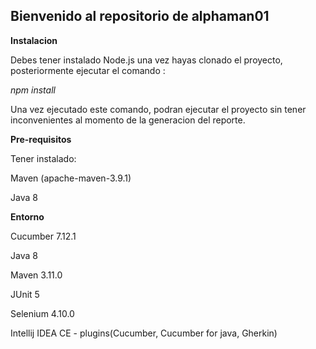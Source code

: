 ## Bienvenido al repositorio de alphaman01

**Instalacion**

Debes tener instalado Node.js una vez hayas clonado el proyecto, posteriormente ejecutar el comando :

*npm install*

Una vez ejecutado este comando, podran ejecutar el proyecto sin tener inconvenientes al momento de la generacion del reporte.

**Pre-requisitos**

Tener instalado:

Maven (apache-maven-3.9.1)

Java 8

**Entorno**

Cucumber 7.12.1

Java 8

Maven 3.11.0

JUnit 5

Selenium 4.10.0 

Intellij IDEA CE - plugins(Cucumber, Cucumber for java, Gherkin)